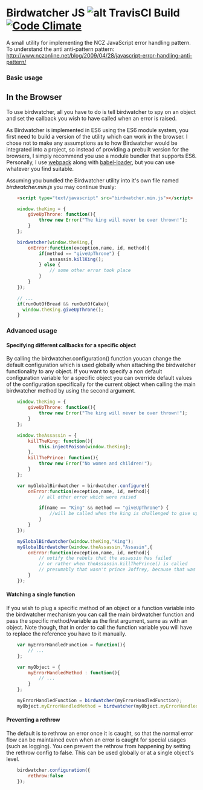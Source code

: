 Birdwatcher JS ![alt TravisCI Build](https://travis-ci.org/gmmorris/birdwatcherjs.svg?branch=master) [![Code Climate](https://codeclimate.com/github/gmmorris/birdwatcherjs/badges/gpa.svg)](https://codeclimate.com/github/gmmorris/birdwatcherjs)
=======

A small utility for implementing the NCZ JavaScript error handling pattern.
To understand the anti anti-pattern pattern: http://www.nczonline.net/blog/2009/04/28/javascript-error-handling-anti-pattern/

### Basic usage

## In the Browser
To use birdwatcher, all you have to do is tell birdwatcher to spy on an object and set the callback you wish to have called when an error is raised.

As Birdwatcher is implemented in ES6 using the ES6 module system, you first need to build a version of the utility which can work in the browser.
I chose not to make any assumptions as to how Birdwatcher would be integrated into a project, so instead of providing a prebuilt version for the browsers, I simply recommend you use a module bundler that supports ES6.
Personally, I use [webpack](http://webpack.github.io/) along with [babel-loader](https://github.com/babel/babel-loader), but you can use whatever you find suitable.

Assuming you bundled the Birdwatcher utility into it's own file named *birdwatcher.min.js* you may continue thusly:

```html
    <script type="text/javascript" src="birdwatcher.min.js"></script>
```

```js
    window.theKing = {
        giveUpThrone: function(){
            throw new Error("The king will never be over thrown!");
        }
    };

    birdwatcher(window.theKing,{
        onError:function(exception,name, id, method){
            if(method == "giveUpThrone") {
                assassin.killKing();
            } else {
                // some other error took place
            }
        }
    });

    // ...
    if(runOutOfBread && runOutOfCake){
      window.theKing.giveUpThrone();      
    }
```


### Advanced usage

#### Specifying different callbacks for a specific object

By calling the birdwatcher.configuration() function youcan change the default configuration which is used globally when attaching the birdwatcher functionality to any object.
If you want to specify a non default configuration variable for a specific object you can override default values of the configuration specifically for the current object when calling the main birdwatcher method by using the second argument.

```js
    window.theKing = {
        giveUpThrone: function(){
            throw new Error("The king will never be over thrown!");
        }
    };

    window.theAssassin = {
        killTheKing: function(){
            this.injectPoison(window.theKing);
        },
        killThePrince: function(){
            throw new Error("No women and children!");
        }
    };

    var myGlobalBirdwatcher = birdwatcher.configure({
        onError:function(exception,name, id, method){
            // all other error which were raised

            if(name == "King" && method == "giveUpThrone") {
                //will be called when the king is challenged to give up the throne
            }
        }
    });

    myGlobalBirdwatcher(window.theKing,"King");
    myGlobalBirdwatcher(window.theAssassin,"Assasin",{
        onError:function(exception,name, id, method){
            // notify the rebels that the assassin has failed
            // or rather when theAssassin.killThePrince() is called
            // presumably that wasn't prince Joffrey, because that was no child, that was a monster!
        }
    });
```

#### Watching a single function

If you wish to plug a specific method of an object or a function variable into the birdwatcher mechanism you can call the main birdwatcher function and pass the specific method/variable as the first argument, same as with an object.
Note though, that in order to call the function variable you will have to replace the reference you have to it manually.

```js
    var myErrorHandledFunction = function(){
		// ...
	};

    var myObject = {
		myErrorHandledMethod : function(){
			// ...
		}
	};

    myErrorHandledFunction = birdwatcher(myErrorHandledFunction);
    myObject.myErrorHandledMethod = birdwatcher(myObject.myErrorHandledMethod);
```

#### Preventing a rethrow

The default is to rethrow an error once it is caught, so that the normal error flow can be maintained even when an error
is caught for special usages (such as logging).
You cen prevent the rethrow from happening by setting the rethrow config to false.
This can be used globally or at a single object's level.

```js
    birdwatcher.configuration({
        rethrow:false
    });
```
